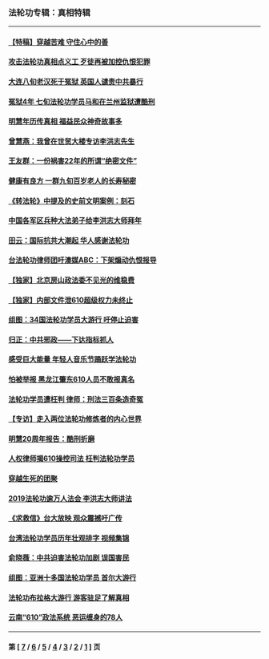 ### 法轮功专辑：真相特辑
---
#### [【特稿】穿越苦难 守住心中的善](../../pages/nf4389/n13784979.md?02020430) 
#### [攻击法轮功真相点义工 歹徒再被加控仇恨犯罪](../../pages/nf4389/n13601019.md?02020430) 
#### [大连八旬老汉死于冤狱 英国人谴责中共暴行](../../pages/nf4389/n13480118.md?02020430) 
#### [冤狱4年 七旬法轮功学员马和在兰州监狱遭酷刑](../../pages/nf4389/n13304688.md?02020430) 
#### [明慧年历传真相 福益民众神奇故事多](../../pages/nf4389/n13294545.md?02020430) 
#### [曾慧燕：我曾在世贸大楼专访李洪志先生](../../pages/nf4389/n12898729.md?02020430) 
#### [王友群：一份祸害22年的所谓“绝密文件”](../../pages/nf4389/n12871750.md?02020430) 
#### [健康有良方 一群九旬百岁老人的长寿秘密](../../pages/nf4389/n12847475.md?02020430) 
#### [《转法轮》中提及的史前文明案例：刻石](../../pages/nf4389/n12758577.md?02020430) 
#### [中国各军区兵种大法弟子给李洪志大师拜年](../../pages/nf4389/n12750047.md?02020430) 
#### [田云：国际抗共大潮起 华人感谢法轮功](../../pages/nf4389/n12357708.md?02020430) 
#### [台法轮功律师团吁澳媒ABC：下架煽动仇恨报导](../../pages/nf4389/n12279917.md?02020430) 
#### [【独家】北京房山政法委不见光的维稳费](../../pages/nf4389/n12031979.md?02020430) 
#### [【独家】内部文件泄610超级权力未终止](../../pages/nf4389/n12023895.md?02020430) 
#### [组图：34国法轮功学员大游行 吁停止迫害](../../pages/nf4389/n11492658.md?02020430) 
#### [归正：中共邪政——下达指标抓人](../../pages/nf4389/n11474770.md?02020430) 
#### [感受巨大能量 年轻人音乐节踊跃学法轮功](../../pages/nf4389/n11441981.md?02020430) 
#### [怕被举报 黑龙江肇东610人员不敢报真名](../../pages/nf4389/n11436499.md?02020430) 
#### [法轮功学员遭枉判 律师：刑法三百条造奇冤](../../pages/nf4389/n11433943.md?02020430) 
#### [【专访】走入两位法轮功修炼者的内心世界](../../pages/nf4389/n11415623.md?02020430) 
#### [明慧20周年报告：酷刑折磨](../../pages/nf4389/n11387954.md?02020430) 
#### [人权律师揭610操控司法 枉判法轮功学员](../../pages/nf4389/n11313370.md?02020430) 
#### [穿越生死的团聚](../../pages/nf4389/n11258922.md?02020430) 
#### [2019法轮功逾万人法会 李洪志大师讲法](../../pages/nf4389/n11265303.md?02020430) 
#### [《求救信》台大放映 观众震撼吁广传](../../pages/nf4389/n10922251.md?02020430) 
#### [台湾法轮功学员历年壮观排字 视频集锦](../../pages/nf4389/n10878789.md?02020430) 
#### [俞晓薇：中共迫害法轮功加剧 误国害民](../../pages/nf4389/n10859260.md?02020430) 
#### [组图：亚洲十多国法轮功学员 首尔大游行](../../pages/nf4389/n10781149.md?02020430) 
#### [法轮功布拉格大游行 游客驻足了解真相](../../pages/nf4389/n10749360.md?02020430) 
#### [云南“610”政法系统 恶运缠身的78人](../../pages/nf4389/n10747534.md?02020430) 

---
#### 第 [ [7](./7.md?02020430) / [6](./6.md?02020430) / [5](./5.md?02020430) / [4](./4.md?02020430) / [3](./3.md?02020430) / [2](./2.md?02020430) / [1](./1.md?02020430) ] 页
